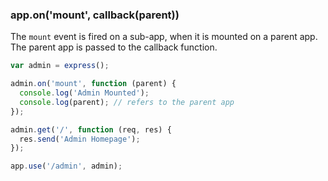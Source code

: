 <h3 id='app.onmount'>app.on('mount', callback(parent))</h3>

The `mount` event is fired on a sub-app, when it is mounted on a parent app. The parent app is passed to the callback function.

~~~js
var admin = express();

admin.on('mount', function (parent) {
  console.log('Admin Mounted');
  console.log(parent); // refers to the parent app
});

admin.get('/', function (req, res) {
  res.send('Admin Homepage');
});

app.use('/admin', admin);
~~~
